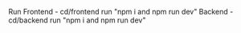 Run
Frontend - cd/frontend run "npm i and npm run dev"
Backend - cd/backend run "npm i and npm run dev"
